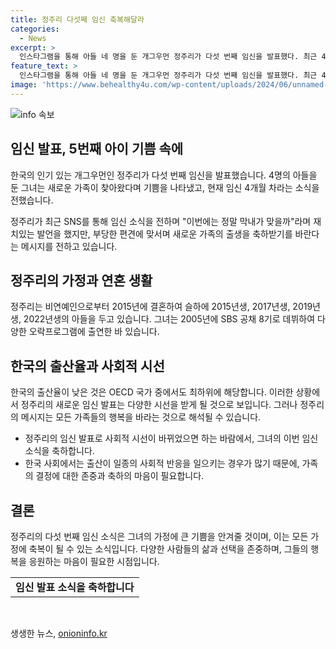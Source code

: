```yaml
---
title: 정주리 다섯째 임신 축복해달라
categories:
  - News
excerpt: >
  인스타그램을 통해 아들 네 명을 둔 개그우먼 정주리가 다섯 번째 임신을 발표했다. 최근 4개월 차임을 공개하며 이번에는 정말 막내가 맞을까라고 말했고, 넷이나 다섯이나, 일곱 식구의 앞날을 축복해달라고 요청했다. 정주리는 2005년 데뷔하여 웃찾사, 무한걸스 시즌2, 코미디 빅리그 등에 출연한 바 있다. 이와 관련해 지난해 우리나라의 출산율이 최하위를 기록한 점이 함께 언급되었다.
feature_text: >
  인스타그램을 통해 아들 네 명을 둔 개그우먼 정주리가 다섯 번째 임신을 발표했다. 최근 4개월 차임을 공개하며 이번에는 정말 막내가 맞을까라고 말했고, 넷이나 다섯이나, 일곱 식구의 앞날을 축복해달라고 요청했다. 정주리는 2005년 데뷔하여 웃찾사, 무한걸스 시즌2, 코미디 빅리그 등에 출연한 바 있다. 이와 관련해 지난해 우리나라의 출산율이 최하위를 기록한 점이 함께 언급되었다.
image: 'https://www.behealthy4u.com/wp-content/uploads/2024/06/unnamed-file.png'
---
```


<p><img src="https://www.behealthy4u.com/wp-content/uploads/2024/06/unnamed-file.png" alt="info 속보" /></p>

<h2 data-ke-size="size26">임신 발표, 5번째 아이 기쁨 속에</h2>

<p>한국의 인기 있는 개그우먼인 정주리가 다섯 번째 임신을 발표했습니다. 4명의 아들을 둔 그녀는 새로운 가족이 찾아왔다며 기쁨을 나타냈고, 현재 임신 4개월 차라는 소식을 전했습니다. </p>

<p data-ke-size="size16">정주리가 최근 SNS를 통해 임신 소식을 전하며 "이번에는 정말 막내가 맞을까"라며 재치있는 발언을 했지만, 부당한 편견에 맞서며 새로운 가족의 출생을 축하받기를 바란다는 메시지를 전하고 있습니다.</p>

<h2 data-ke-size="size26">정주리의 가정과 연혼 생활</h2>

<p>정주리는 비연예인으로부터 2015년에 결혼하여 슬하에 2015년생, 2017년생, 2019년생, 2022년생의 아들을 두고 있습니다. 그녀는 2005년에 SBS 공채 8기로 데뷔하여 다양한 오락프로그램에 출연한 바 있습니다.</p>

<h2 data-ke-size="size26">한국의 출산율과 사회적 시선</h2>

<p>한국의 출산율이 낮은 것은 OECD 국가 중에서도 최하위에 해당합니다. 이러한 상황에서 정주리의 새로운 임신 발표는 다양한 시선을 받게 될 것으로 보입니다. 그러나 정주리의 메시지는 모든 가족들의 행복을 바라는 것으로 해석될 수 있습니다. </p>

<ul>
  <li>정주리의 임신 발표로 사회적 시선이 바뀌었으면 하는 바람에서, 그녀의 이번 임신 소식을 축하합니다.</li>
  <li>한국 사회에서는 출산이 일종의 사회적 반응을 일으키는 경우가 많기 때문에, 가족의 결정에 대한 존중과 축하의 마음이 필요합니다.</li>
</ul>

<h2 data-ke-size="size26">결론</h2>

<p>정주리의 다섯 번째 임신 소식은 그녀의 가정에 큰 기쁨을 안겨줄 것이며, 이는 모든 가정에 축복이 될 수 있는 소식입니다. 다양한 사람들의 삶과 선택을 존중하며, 그들의 행복을 응원하는 마음이 필요한 시점입니다.</p>

<table>
  <tr>
    <td style="text-align: center; height: 17px;"><b>임신 발표 소식을 축하합니다</b></td>
  </tr>
</table>

<p data-ke-size="size16">&nbsp;</p>
생생한 뉴스, <a href="https://onioninfo.kr" rel="dofollow">onioninfo.kr</a>


